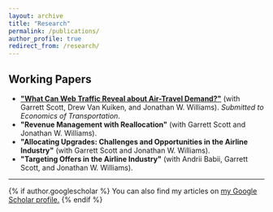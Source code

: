 ```yaml
---
layout: archive
title: "Research"
permalink: /publications/
author_profile: true
redirect_from: /research/
---
```



Working Papers
---
- [**"What Can Web Traffic Reveal about Air-Travel Demand?"**](http://alexmarsh.io/files/MarshScottVanKuikenWilliams2024.pdf) (with Garrett Scott, Drew Van Kuiken, and Jonathan W. Williams). *Submitted to Economics of Transportation*.
- **"Revenue Management with Reallocation"** (with Garrett Scott and Jonathan W. Williams).
- **"Allocating Upgrades: Challenges and Opportunities in the Airline Industry"** (with Garrett Scott and Jonathan W. Williams).
- **"Targeting Offers in the Airline Industry"** (with Andrii Babii, Garrett Scott, and Jonathan W. Williams).


---

{% if author.googlescholar %}
  You can also find my articles on <u><a href="{{author.googlescholar}}">my Google Scholar profile</a>.</u>
{% endif %}
